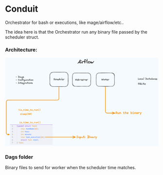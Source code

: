 # Conduit

Orchestrator for bash or executions, like mage/airflow/etc..

The idea here is that the Orchestrator run any binary file passed by the scheduler struct.

### Architecture:
![Alt text](./images/Architeture.png)

### Dags folder
Binary files to send for worker when the scheduler time matches.
